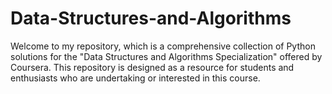 # Data-Structures-and-Algorithms
Welcome to my repository, which is a comprehensive collection of Python solutions for the "Data Structures and Algorithms Specialization" offered by Coursera. This repository is designed as a resource for students and enthusiasts who are undertaking or interested in this course.
